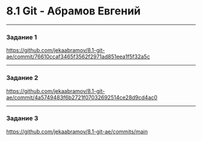 # 8.1 Git - Абрамов Евгений

---

### Задание 1

https://github.com/jekaabramov/8.1-git-ae/commit/76610ccaf3465f3562f2971ad851eea1f5f32a5c


---

### Задание 2

https://github.com/jekaabramov/8.1-git-ae/commit/4a5749483f6b2721f07032692514ce28d9cd4ac0


---

### Задание 3

https://github.com/jekaabramov/8.1-git-ae/commits/main